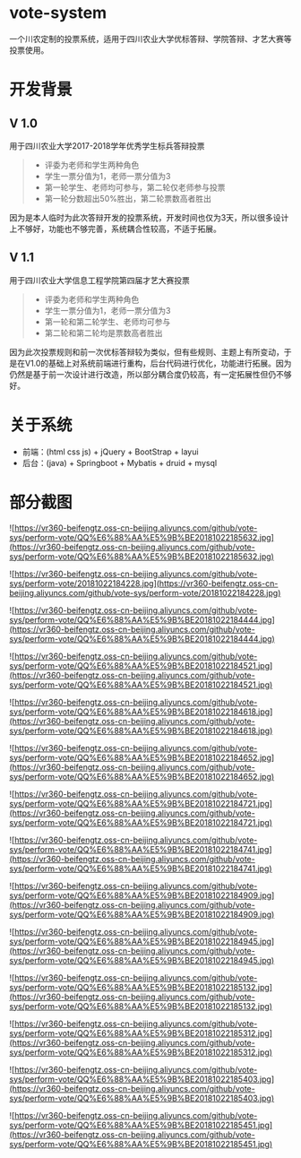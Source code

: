 # vote-system
一个川农定制的投票系统，适用于四川农业大学优标答辩、学院答辩、才艺大赛等投票使用。
# 开发背景
## V 1.0
用于四川农业大学2017-2018学年优秀学生标兵答辩投票
> * 评委为老师和学生两种角色
> * 学生一票分值为1，老师一票分值为3
> * 第一轮学生、老师均可参与，第二轮仅老师参与投票
> * 第一轮分数超出50%胜出，第二轮票数高者胜出

因为是本人临时为此次答辩开发的投票系统，开发时间也仅为3天，所以很多设计上不够好，功能也不够完善，系统耦合性较高，不适于拓展。
## V 1.1
用于四川农业大学信息工程学院第四届才艺大赛投票
> * 评委为老师和学生两种角色
> * 学生一票分值为1，老师一票分值为3
> * 第一轮和第二轮学生、老师均可参与
> * 第二轮和第二轮均是票数高者胜出

因为此次投票规则和前一次优标答辩较为类似，但有些规则、主题上有所变动，于是在V1.0的基础上对系统前端进行重构，后台代码进行优化，功能进行拓展。因为仍然是基于前一次设计进行改造，所以部分耦合度仍较高，有一定拓展性但仍不够好。

# 关于系统
* 前端：(html css js) + jQuery + BootStrap + layui
* 后台：(java) + Springboot + Mybatis + druid + mysql

# 部分截图
![https://vr360-beifengtz.oss-cn-beijing.aliyuncs.com/github/vote-sys/perform-vote/QQ%E6%88%AA%E5%9B%BE20181022185632.jpg](https://vr360-beifengtz.oss-cn-beijing.aliyuncs.com/github/vote-sys/perform-vote/QQ%E6%88%AA%E5%9B%BE20181022185632.jpg)


![https://vr360-beifengtz.oss-cn-beijing.aliyuncs.com/github/vote-sys/perform-vote/20181022184228.jpg](https://vr360-beifengtz.oss-cn-beijing.aliyuncs.com/github/vote-sys/perform-vote/20181022184228.jpg)


![https://vr360-beifengtz.oss-cn-beijing.aliyuncs.com/github/vote-sys/perform-vote/QQ%E6%88%AA%E5%9B%BE20181022184444.jpg](https://vr360-beifengtz.oss-cn-beijing.aliyuncs.com/github/vote-sys/perform-vote/QQ%E6%88%AA%E5%9B%BE20181022184444.jpg)


![https://vr360-beifengtz.oss-cn-beijing.aliyuncs.com/github/vote-sys/perform-vote/QQ%E6%88%AA%E5%9B%BE20181022184521.jpg](https://vr360-beifengtz.oss-cn-beijing.aliyuncs.com/github/vote-sys/perform-vote/QQ%E6%88%AA%E5%9B%BE20181022184521.jpg)

![https://vr360-beifengtz.oss-cn-beijing.aliyuncs.com/github/vote-sys/perform-vote/QQ%E6%88%AA%E5%9B%BE20181022184618.jpg](https://vr360-beifengtz.oss-cn-beijing.aliyuncs.com/github/vote-sys/perform-vote/QQ%E6%88%AA%E5%9B%BE20181022184618.jpg)


![https://vr360-beifengtz.oss-cn-beijing.aliyuncs.com/github/vote-sys/perform-vote/QQ%E6%88%AA%E5%9B%BE20181022184652.jpg](https://vr360-beifengtz.oss-cn-beijing.aliyuncs.com/github/vote-sys/perform-vote/QQ%E6%88%AA%E5%9B%BE20181022184652.jpg)


![https://vr360-beifengtz.oss-cn-beijing.aliyuncs.com/github/vote-sys/perform-vote/QQ%E6%88%AA%E5%9B%BE20181022184721.jpg](https://vr360-beifengtz.oss-cn-beijing.aliyuncs.com/github/vote-sys/perform-vote/QQ%E6%88%AA%E5%9B%BE20181022184721.jpg)

![https://vr360-beifengtz.oss-cn-beijing.aliyuncs.com/github/vote-sys/perform-vote/QQ%E6%88%AA%E5%9B%BE20181022184741.jpg](https://vr360-beifengtz.oss-cn-beijing.aliyuncs.com/github/vote-sys/perform-vote/QQ%E6%88%AA%E5%9B%BE20181022184741.jpg)


![https://vr360-beifengtz.oss-cn-beijing.aliyuncs.com/github/vote-sys/perform-vote/QQ%E6%88%AA%E5%9B%BE20181022184909.jpg](https://vr360-beifengtz.oss-cn-beijing.aliyuncs.com/github/vote-sys/perform-vote/QQ%E6%88%AA%E5%9B%BE20181022184909.jpg)

![https://vr360-beifengtz.oss-cn-beijing.aliyuncs.com/github/vote-sys/perform-vote/QQ%E6%88%AA%E5%9B%BE20181022184945.jpg](https://vr360-beifengtz.oss-cn-beijing.aliyuncs.com/github/vote-sys/perform-vote/QQ%E6%88%AA%E5%9B%BE20181022184945.jpg)

![https://vr360-beifengtz.oss-cn-beijing.aliyuncs.com/github/vote-sys/perform-vote/QQ%E6%88%AA%E5%9B%BE20181022185132.jpg](https://vr360-beifengtz.oss-cn-beijing.aliyuncs.com/github/vote-sys/perform-vote/QQ%E6%88%AA%E5%9B%BE20181022185132.jpg)

![https://vr360-beifengtz.oss-cn-beijing.aliyuncs.com/github/vote-sys/perform-vote/QQ%E6%88%AA%E5%9B%BE20181022185312.jpg](https://vr360-beifengtz.oss-cn-beijing.aliyuncs.com/github/vote-sys/perform-vote/QQ%E6%88%AA%E5%9B%BE20181022185312.jpg)

![https://vr360-beifengtz.oss-cn-beijing.aliyuncs.com/github/vote-sys/perform-vote/QQ%E6%88%AA%E5%9B%BE20181022185403.jpg](https://vr360-beifengtz.oss-cn-beijing.aliyuncs.com/github/vote-sys/perform-vote/QQ%E6%88%AA%E5%9B%BE20181022185403.jpg)

![https://vr360-beifengtz.oss-cn-beijing.aliyuncs.com/github/vote-sys/perform-vote/QQ%E6%88%AA%E5%9B%BE20181022185451.jpg](https://vr360-beifengtz.oss-cn-beijing.aliyuncs.com/github/vote-sys/perform-vote/QQ%E6%88%AA%E5%9B%BE20181022185451.jpg)
